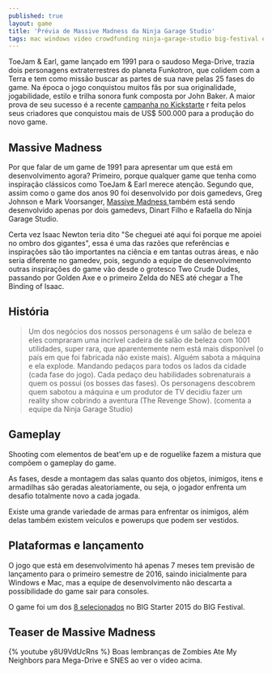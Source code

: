 ```yaml
---
published: true
layout: game
title: 'Prévia de Massive Madness da Ninja Garage Studio'
tags: mac windows video crowdfunding ninja-garage-studio big-festival evento big-starter roguelike preview
---
```

ToeJam & Earl, game lançado em 1991 para o saudoso Mega-Drive, trazia dois personagens extraterrestres do planeta Funkotron, que colidem com a Terra e tem como missão buscar as partes de sua nave pelas 25 fases do game. Na época o jogo conquistou muitos fãs por sua originalidade, jogabilidade, estilo e trilha sonora funk composta por John Baker. A maior prova de seu sucesso é a recente <a href="https://www.kickstarter.com/projects/1578116861/toejam-and-earl-back-in-the-groove/description" target="_blank">campanha no Kickstarte</a>
r feita pelos seus criadores que conquistou mais de US$ 500.000 para a produção do novo game.

## Massive Madness
Por que falar de um game de 1991 para apresentar um que está em desenvolvimento agora? Primeiro, porque qualquer game que tenha como inspiração clássicos como ToeJam & Earl merece atenção. Segundo que, assim como o game dos anos 90 foi desenvolvido por dois gamedevs, Greg Johnson e Mark Voorsanger, <a href="http://ninjagarage.com/massivemadness" target="_blank">Massive Madness </a>
 também está sendo desenvolvido apenas por dois gamedevs, Dinart Filho e Rafaella do Ninja Garage Studio.

Certa vez Isaac Newton teria dito "Se cheguei até aqui foi porque me apoiei no ombro dos gigantes", essa é uma das razões que referências e inspirações são tão importantes na ciência e em tantas outras áreas, e não seria diferente no gamedev, pois, segundo a equipe de desenvolvimento outras inspirações do game vão desde o grotesco Two Crude Dudes, passando por Golden Axe e o primeiro Zelda do NES até chegar a The Binding of Isaac.

## História
> Um dos negócios dos nossos personagens é um salão de beleza e eles compraram uma incrível cadeira de salão de beleza com 1001 utilidades, super rara, que aparentemente nem está mais disponível (o país em que foi fabricada não existe mais). Alguém sabota a máquina e ela explode. Mandando pedaços para todos os lados da cidade (cada fase do jogo). Cada pedaço deu habilidades sobrenaturais a quem os possui (os bosses das fases). Os personagens descobrem quem sabotou a máquina e um produtor de TV decidiu fazer um reality show cobrindo a aventura (The Revenge Show). (comenta a equipe da Ninja Garage Studio)



## Gameplay
Shooting com elementos de beat'em up e de roguelike fazem a mistura que compõem o gameplay do game.

As fases, desde a montagem das salas quanto dos objetos, inimigos, itens e armadilhas são geradas aleatoriamente, ou seja, o jogador enfrenta um desafio totalmente novo a cada jogada. 

Existe uma grande variedade de armas para enfrentar os inimigos, além delas também existem veículos e powerups que podem ser vestidos.



## Plataformas e lançamento
O jogo que está em desenvolvimento há apenas 7 meses tem previsão de lançamento para o primeiro semestre de 2016, saindo inicialmente para Windows e Mac, mas a equipe de desenvolvimento não descarta a possibilidade do game sair para consoles.

O game foi um dos <a href="{{ site.baseurl }}/2015/06/09/conheca-os-games-selecionados-no-big-starter/">8 selecionados</a>
 no BIG Starter 2015 do BIG Festival.
## Teaser de Massive Madness
{% youtube y8U9VdUcRns %}
Boas lembranças de Zombies Ate My Neighbors para Mega-Drive e SNES ao ver o vídeo acima.